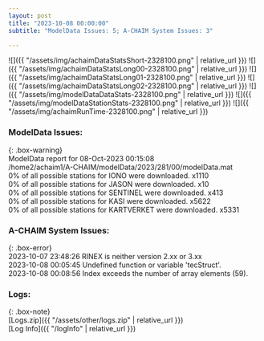 ```yaml
---
layout: post
title: "2023-10-08 00:00:00"
subtitle: "ModelData Issues: 5; A-CHAIM System Issues: 3"

---
```


![]({{ "/assets/img/achaimDataStatsShort-2328100.png" | relative_url }})
![]({{ "/assets/img/achaimDataStatsLong00-2328100.png" | relative_url }})
![]({{ "/assets/img/achaimDataStatsLong01-2328100.png" | relative_url }})
![]({{ "/assets/img/achaimDataStatsLong02-2328100.png" | relative_url }})
![]({{ "/assets/img/modelDataDataStats-2328100.png" | relative_url }})
![]({{ "/assets/img/modelDataStationStats-2328100.png" | relative_url }})
![]({{ "/assets/img/achaimRunTime-2328100.png" | relative_url }})


### ModelData Issues:  
  
{: .box-warning}  
 ModelData report for 08-Oct-2023 00:15:08   
 /home2/achaim1/A-CHAIM/modelData/2023/281/00/modelData.mat   
 0% of all possible stations for IONO were downloaded. x1110   
 0% of all possible stations for JASON were downloaded. x10   
 0% of all possible stations for SENTINEL were downloaded. x413   
 0% of all possible stations for KASI were downloaded. x5622   
 0% of all possible stations for KARTVERKET were downloaded. x5331   
  
### A-CHAIM System Issues:  
  
{: .box-error}  
2023-10-07 23:48:26 RINEX is neither version 2.xx or 3.xx  
2023-10-08 00:05:45 Undefined function or variable 'tecStruct'.  
2023-10-08 00:08:56 Index exceeds the number of array elements (59).  

### Logs:  
  
{: .box-note}  
[Logs.zip]({{ "/assets/other/logs.zip" | relative_url }})  
[Log Info]({{ "/logInfo" | relative_url }})  
